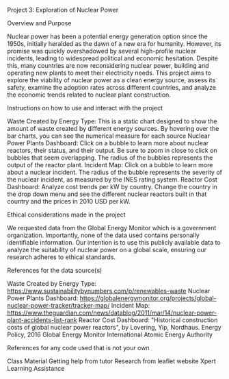 Project 3: Exploration of Nuclear Power 

Overview and Purpose

Nuclear power has been a potential energy generation option since the 1950s, initially heralded as the dawn of a new era for humanity. However, its promise was quickly overshadowed by several high-profile nuclear incidents, leading to widespread political and economic hesitation. Despite this, many countries are now reconsidering nuclear power, building and operating new plants to meet their electricity needs. This project aims to explore the viability of nuclear power as a clean energy source, assess its safety, examine the adoption rates across different countries, and analyze the economic trends related to nuclear plant construction.

Instructions on how to use and interact with the project

Waste Created by Energy Type: This is a static chart designed to show the amount of waste created by different energy sources. By hovering over the bar charts, you can see the numerical measure for each source
Nuclear Power Plants Dashboard: Click on a bubble to learn more about nuclear reactors, their status, and their output. Be sure to zoom in close to click on bubbles that seem overlapping. The radius of the bubbles represents the output of the reactor plant.
Incident Map: Click on a bubble to learn more about a nuclear incident. The radius of the bubble represents the severity of the nuclear incident, as measured by the INES rating system.
Reactor Cost Dashboard: Analyze cost trends per kW by country. Change the country in the drop down menu and see the different nuclear reactors built in that country and the prices in 2010 USD per kW.

Ethical considerations made in the project

We requested data from the Global Energy Monitor which is a government organization. Importantly, none of the data used contains personally identifiable information. Our intention is to use this publicly available data to analyze the suitability of nuclear power on a global scale, ensuring our research adheres to ethical standards.

References for the data source(s)

Waste Created by Energy Type: https://www.sustainabilitybynumbers.com/p/renewables-waste
Nuclear Power Plants Dashboard: https://globalenergymonitor.org/projects/global-nuclear-power-tracker/tracker-map/
Incident Map: https://www.theguardian.com/news/datablog/2011/mar/14/nuclear-power-plant-accidents-list-rank
Reactor Cost Dashboard: "Historical construction costs of global nuclear power reactors", by Lovering, Yip, Nordhaus. Energy Policy, 2016
Global Energy Monitor
International Atomic Energy Authority

References for any code used that is not your own

Class Material 
Getting help from tutor
Research from leaflet website
Xpert Learning Assistance 
